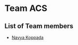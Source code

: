 # Team ACS
## List of Team members

* [Navya Koppada](https://github.com/NavyaKoppada/CIS641-HW2-Koppada "Navya Homework02 Page")
